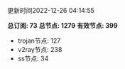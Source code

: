 更新时间2022-12-26 04:14:55

**总订阅: 73**
**总节点: 1279**
**有效节点: 399**
- trojan节点: 127
- v2ray节点: 238
- ss节点: 34
